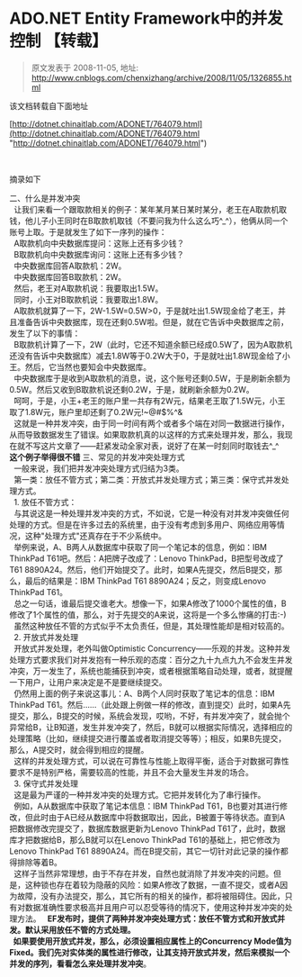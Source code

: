 # ADO.NET Entity Framework中的并发控制 【转载】 
> 原文发表于 2008-11-05, 地址: http://www.cnblogs.com/chenxizhang/archive/2008/11/05/1326855.html 


该文档转载自下面地址

 [http://dotnet.chinaitlab.com/ADONET/764079.html](http://dotnet.chinaitlab.com/ADONET/764079.html "http://dotnet.chinaitlab.com/ADONET/764079.html")

  

 摘录如下

 二、什么是并发冲突   
  让我们来看一个跟取款相关的例子：某年某月某日某时某分，老王在A取款机取钱，他儿子小王同时在B取款机取钱（不要问我为什么这么巧^\_^），他俩从同一个账号上取。于是就发生了如下一序列的操作：   
  A取款机向中央数据库提问：这账上还有多少钱？   
  B取款机向中央数据库询问：这账上还有多少钱？   
  中央数据库回答A取款机：2W。   
  中央数据库回答B取款机：2W。   
  然后，老王对A取款机说：我要取出1.5W。   
  同时，小王对B取款机说：我要取出1.8W。   
  A取款机就算了一下，2W-1.5W=0.5W>0，于是就吐出1.5W现金给了老王，并且准备告诉中央数据库，现在还剩0.5W啦。但是，就在它告诉中央数据库之前，发生了以下的事情：   
  B取款机计算了一下，2W（此时，它还不知道余额已经成0.5W了，因为A取款机还没有告诉中央数据库）减去1.8W等于0.2W大于0，于是就吐出1.8W现金给了小王。然后，它当然也要知会中央数据库。   
  中央数据库于是收到A取款机的消息，说，这个账号还剩0.5W，于是刷新余额为0.5W。然后又收到B取款机说还剩0.2W，于是，就刷新余额为0.2W。   
  呵呵，于是，小王+老王的账户里一共存有2W元，结果老王取了1.5W元，小王取了1.8W元，账户里却还剩了0.2W元!~@#$%^&   
  这就是一种并发冲突，由于同一时间有两个或者多个端在对同一数据进行操作，从而导致数据发生了错误。如果取款机真的以这样的方式来处理并发，那么，我现在就不写这片文章了——赶紧发动全家对表，说好了在某一时刻同时取钱去^\_^   **这个例子举得很不错**  三、常见的并发冲突处理方式   
  一般来说，我们把并发冲突处理方式归结为3类。   
  第一类：放任不管方式；第二类：开放式并发处理方式；第三类：保守式并发处理方式。   
  1. 放任不管方式：   
  与其说这是一种处理并发冲突的方式，不如说，它是一种没有对并发冲突做任何处理的方式。但是在许多过去的系统里，由于没有考虑到多用户、网络应用等情况，这种"处理方式"还真存在于不少系统中。   
  举例来说，A、B两人从数据库中获取了同一个笔记本的信息，例如：IBM ThinkPad T61吧。然后：A把牌子改成了：Lenovo ThinkPad，B把型号改成了T61 8890A24。然后，他们开始提交了。此时，如果A先提交，然后B提交，那么，最后的结果是：IBM ThinkPad T61 8890A24；反之，则变成Lenovo ThinkPad T61。   
  总之一句话，谁最后提交谁老大。想像一下，如果A修改了1000个属性的值，B修改了1个属性的值，那么，对于先提交的A来说，这将是一个多么惨痛的打击:-)   
  虽然这种放任不管的方式似乎不太负责任，但是，其处理性能却是相对较高的。   
  2. 开放式并发处理   
  开放式并发处理，老外叫做Optimistic Concurrency——乐观的并发。这种并发处理方式要求我们对并发抱有一种乐观的态度：百分之九十九点九九不会发生并发冲突，万一发生了，系统也能捕获到冲突，或者根据策略自动处理，或者，就提醒一下用户，让用户来决定是不是要继续提交。   
  仍然用上面的例子来说这事儿：A、B两个人同时获取了笔记本的信息：IBM ThinkPad T61。然后……（此处跟上例做一样的修改，直到提交）此时，如果A先提交，那么，B提交的时候，系统会发现，哎哟，不好，有并发冲突了，就会抛个异常给B，让B知道，发生并发冲突了，然后，B就可以根据实际情况，选择相应的处理策略（比如，继续提交进行覆盖或者取消提交等等）；相反，如果B先提交，那么，A提交时，就会得到相应的提醒。   
  这样的并发处理方式，可以说在可靠性与性能上取得平衡，适合于对数据可靠性要求不是特别严格，需要较高的性能，并且不会大量发生并发的场合。   
  3. 保守式并发处理   
  这是最为严谨的一种并发冲突的处理方式。它把并发转化为了串行操作。   
  例如，A从数据库中获取了笔记本信息：IBM ThinkPad T61，B也要对其进行修改，但此时由于A已经从数据库中将数据取出，因此，B被置于等待状态。直到A把数据修改完提交了，数据库数据更新为Lenovo ThinkPad T61了，此时，数据库才把数据给B，那么B就可以在Lenovo ThinkPad T61的基础上，把它修改为Lenovo ThinkPad T61 8890A24。而在B提交前，其它一切针对此记录的操作都得排除等着B。   
  这样子当然非常理想，由于不存在并发，自然也就消除了并发冲突的问题。但是，这种锁也存在着较为隐蔽的风险：如果A修改了数据，一直不提交，或者A因为故障，没有办法提交，那么，其它所有的相关的操作，都将被阻碍住。因此，只有对数据准确性要求极高并且用户可以忍受等待的情况下，使用这种并发冲突的处理方法。   **EF发布时，提供了两种并发冲突处理方式：放任不管方式和开放式并发。默认采用放任不管的方式处理。   
  如果要使用开放式并发，那么，必须设置相应属性上的Concurrency Mode值为Fixed。我们先对实体类的属性进行修改，让其支持开放式并发，然后来模拟一个并发的序列，看看怎么来处理并发冲突**。 











